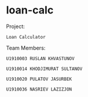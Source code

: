 # loan-calc


Project:

	Loan Calculator
Team Members:

	U1910003 RUSLAN KHVASTUNOV
  
	U1910014 KHODJIMURAT SULTANOV
  
	U1910020 PULATOV JASURBEK
  
	U1910036 NASRIEV LAZIZJON
